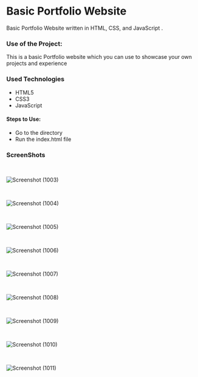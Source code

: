 <h1>Basic Portfolio Website</h1>

<p>Basic Portfolio Website written in HTML, CSS, and JavaScript .</p>

### Use of the Project:

<p>This is a basic Portfolio website which you can use to showcase your own projects and experience</p>

<h3>Used Technologies</h3>
<ul>
  <li>HTML5</li>
  <li>CSS3</li>
  <li>JavaScript</li>
</ul>

#### Steps to Use:

- Go to the directory
- Run the index.html file

<h3>ScreenShots</h3> 
<br>

![Screenshot (1003)](https://user-images.githubusercontent.com/75005433/124646849-cffde500-deb2-11eb-8503-cce4a70f337d.png)

<br>

![Screenshot (1004)](https://user-images.githubusercontent.com/75005433/124647036-0f2c3600-deb3-11eb-8238-5005d2a214f7.png)

<br>

![Screenshot (1005)](https://user-images.githubusercontent.com/75005433/124647044-13f0ea00-deb3-11eb-95a3-1e1a8fb1cb58.png)

<br>

![Screenshot (1006)](https://user-images.githubusercontent.com/75005433/124647048-14898080-deb3-11eb-96b4-d21fbcb0c462.png)

<br>

![Screenshot (1007)](https://user-images.githubusercontent.com/75005433/124647050-15221700-deb3-11eb-92d1-d5d93d09902a.png)

<br>

![Screenshot (1008)](https://user-images.githubusercontent.com/75005433/124647053-15baad80-deb3-11eb-8ebc-361335c402ac.png)

<br>

![Screenshot (1009)](https://user-images.githubusercontent.com/75005433/124647057-16534400-deb3-11eb-9665-e9d1bb3a6daa.png)

<br>

![Screenshot (1010)](https://user-images.githubusercontent.com/75005433/124647058-16ebda80-deb3-11eb-8c71-af9ecd500cc6.png)

<br>

![Screenshot (1011)](https://user-images.githubusercontent.com/75005433/124647060-17847100-deb3-11eb-9e05-237b01648739.png)